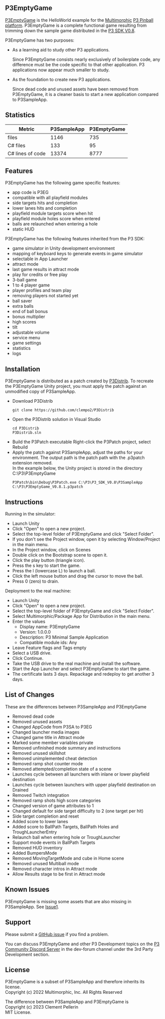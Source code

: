 ## P3EmptyGame

[P3EmptyGame](https://github.com/clempo2/P3EmptyGame) is the HelloWorld example for the [Multimorphic](https://www.multimorphic.com/) [P3 Pinball platform](https://www.multimorphic.com/p3-pinball-platform/). P3EmptyGame is a complete functional game resulting from trimming down the sample game distributed in the [P3 SDK V0.8](https://www.multimorphic.com/support/projects/customer-support/wiki/3rd-Party_Development_Kit).

P3EmptyGame has two purposes:
- As a learning aid to study other P3 applications.

  Since P3EmptyGame consists nearly exclusively of boilerplate code, any difference must be the code specific to that other application. P3 applications now appear much smaller to study.

- As the foundation to create new P3 applications.

  Since dead code and unused assets have been removed from P3EmptyGame, it is a cleaner basis to start a new application compared to P3SampleApp.

## Statistics

| Metric | P3SampleApp | P3EmptyGame |
| ------ | ----------- | ----------- |
| files | 1146 | 735 |
| C# files | 133 | 95 |
| C# lines of code | 13374 | 8777 |

## Features

P3EmptyGame has the following game specific features:

- app code is P3EG
- compatible with all playfield modules
- side targets hits and completion
- lower lanes hits and completion
- playfield module targets score when hit
- playfield module holes score when entered
- balls are relaunched when entering a hole
- static HUD

P3EmptyGame has the following features inherited from the P3 SDK:

- game simulator in Unity development environment
- mapping of keyboard keys to generate events in game simulator
- selectable in App Launcher
- attract mode
- last game results in attract mode
- play for credits or free play
- 3-ball game
- 1 to 4 player game
- player profiles and team play
- removing players not started yet
- ball saver
- extra balls
- end of ball bonus
- bonus multiplier
- high scores
- tilt
- adjustable volume
- service menu
- game settings
- statistics
- logs

## Installation

P3EmptyGame is distributed as a patch created by [P3Distrib](https://github.com/clempo2/P3Distrib). To recreate the P3EmptyGame Unity project, you must apply the patch against an unmodified copy of P3SampleApp.

- Download P3Distrib
    ```
    git clone https://github.com/clempo2/P3Distrib
    ```
- Open the P3Distrib solution in Visual Studio
    ```
    cd P3Distrib  
    P3Distrib.sln
    ```
- Build the P3Patch executable
  Right-click the P3Patch project, select Rebuild
- Apply the patch against P3SampleApp, adjust the paths for your environment.
  The output path is the patch path with the .p3patch extension removed.  
  In the example below, the Unity project is stored in the directory C:\P3\P3EmptyGame
    ```
    P3Patch\bin\Debug\P3Patch.exe C:\P3\P3_SDK_V0.8\P3SampleApp C:\P3\P3EmptyGame_V0.8.1.p3patch
    ```

## Instructions

Running in the simulator:

- Launch Unity
- Click "Open" to open a new project.
- Select the top-level folder of P3EmptyGame and click "Select Folder".
- If you don't see the Project window, open it by selecting Window/Project in the main menu.
- In the Project window, click on Scenes
- Double click on the Bootstrap scene to open it.
- Click the play button (triangle icon).
- Press the s key to start the game.
- Press the l (lowercase L) to launch a ball.
- Click the left mouse button and drag the cursor to move the ball.
- Press 0 (zero) to drain.

Deployment to the real machine:

- Launch Unity
- Click "Open" to open a new project.
- Select the top-level folder of P3EmptyGame and click "Select Folder".
- Select Multimorphic/Package App for Distribution in the main menu.
- Enter the values
    - Display name: P3EmptyGame
    - Version: 1.0.0.0
    - Description: P3 Minimal Sample Application
    - Compatible module ids: Any
- Leave Feature flags and Tags empty
- Select a USB drive.
- Click Continue.
- Take the USB drive to the real machine and install the software.
- Start the App Launcher and select P3EmptyGame to start the game.
- The certificate lasts 3 days. Repackage and redeploy to get another 3 days.

## List of Changes

These are the differences between P3SampleApp and P3EmptyGame

- Removed dead code
- Removed unused assets
- Changed AppCode from P3SA to P3EG
- Changed launcher media images
- Changed game title in Attract mode
- Marked some member variables private
- Removed unfinished mode summary and instructions
- Removed unused skillshot
- Removed unimplemented cheat detection
- Removed ramp shot counter mode
- Removed attempted/completion state of a scene
- Launches cycle between all launchers with inlane or lower playfield destination
- Launches cycle between launchers with upper playfield destination on Drained
- Removed Twitch integration
- Removed ramp shots high score categories
- Changed version of game attributes to 1
- Changed default for side target difficulty to 2 (one target per hit)
- Side target completion and reset
- Added score to lower lanes
- Added score to BallPath Targets, BallPath Holes and TroughLauncherEntry
- Relaunch ball when entering hole or TroughLauncher
- Support mode events in BallPath Targets
- Removed HUD inventory
- Added BumpersMode
- Removed MovingTargetMode and cube in Home scene
- Removed unused Multiball mode
- Removed character intros in Attract mode
- Allow Results stage to be first in Attract mode

## Known Issues

P3EmptyGame is missing some assets that are also missing in P3SampleApp. See [Issue1](https://github.com/clempo2/P3EmptyGame/issues/1).

## Support

Please submit a [GitHub issue](https://github.com/clempo2/P3EmptyGame/issues) if you find a problem.

You can discuss P3EmptyGame and other P3 Development topics on the [P3 Community Discord Server](https://discord.gg/GuKGcaDkjd) in the dev-forum channel under the 3rd Party Development section.

## License

P3EmptyGame is a subset of P3SampleApp and therefore inherits its license.  
Copyright (c) 2022 Multimorphic, Inc. All Rights Reserved

The difference between P3SampleApp and P3EmptyGame is  
Copyright (c) 2023 Clement Pellerin  
MIT License.
